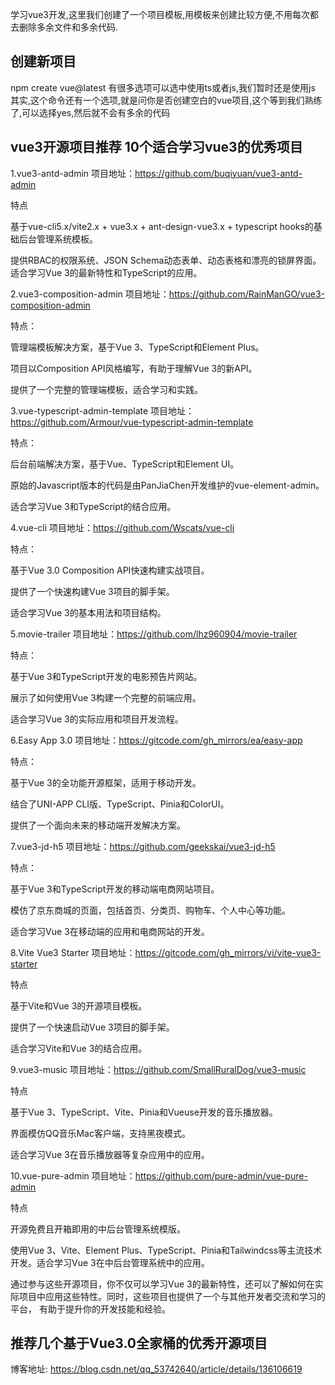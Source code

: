 学习vue3开发,这里我们创建了一个项目模板,用模板来创建比较方便,不用每次都去删除多余文件和多余代码.
## 创建新项目
npm create vue@latest
有很多选项可以选中使用ts或者js,我们暂时还是使用js
其实,这个命令还有一个选项,就是问你是否创建空白的vue项目,这个等到我们熟练了,可以选择yes,然后就不会有多余的代码

## vue3开源项目推荐 10个适合学习vue3的优秀项目
1.vue3-antd-admin
项目地址：https://github.com/buqiyuan/vue3-antd-admin

特点

基于vue-cli5.x/vite2.x + vue3.x + ant-design-vue3.x + typescript hooks的基础后台管理系统模板。

提供RBAC的权限系统、JSON Schema动态表单、动态表格和漂亮的锁屏界面。适合学习Vue 3的最新特性和TypeScript的应用。

2.vue3-composition-admin
项目地址：https://github.com/RainManGO/vue3-composition-admin

特点：

管理端模板解决方案，基于Vue 3、TypeScript和Element Plus。

项目以Composition API风格编写，有助于理解Vue 3的新API。

提供了一个完整的管理端模板，适合学习和实践。

3.vue-typescript-admin-template
项目地址：https://github.com/Armour/vue-typescript-admin-template

特点：

后台前端解决方案，基于Vue、TypeScript和Element UI。

原始的Javascript版本的代码是由PanJiaChen开发维护的vue-element-admin。

适合学习Vue 3和TypeScript的结合应用。

4.vue-cli
项目地址：https://github.com/Wscats/vue-cli

特点：

基于Vue 3.0 Composition API快速构建实战项目。

提供了一个快速构建Vue 3项目的脚手架。

适合学习Vue 3的基本用法和项目结构。

5.movie-trailer
项目地址：https://github.com/lhz960904/movie-trailer

特点：

基于Vue 3和TypeScript开发的电影预告片网站。

展示了如何使用Vue 3构建一个完整的前端应用。

适合学习Vue 3的实际应用和项目开发流程。

6.Easy App 3.0
项目地址：https://gitcode.com/gh_mirrors/ea/easy-app

特点：

基于Vue 3的全功能开源框架，适用于移动开发。

结合了UNI-APP CLI版、TypeScript、Pinia和ColorUI。

提供了一个面向未来的移动端开发解决方案。

7.vue3-jd-h5
项目地址：https://github.com/geekskai/vue3-jd-h5

特点：

基于Vue 3和TypeScript开发的移动端电商网站项目。

模仿了京东商城的页面，包括首页、分类页、购物车、个人中心等功能。

适合学习Vue 3在移动端的应用和电商网站的开发。

8.Vite Vue3 Starter
项目地址：https://gitcode.com/gh_mirrors/vi/vite-vue3-starter

特点

基于Vite和Vue 3的开源项目模板。

提供了一个快速启动Vue 3项目的脚手架。

适合学习Vite和Vue 3的结合应用。

9.vue3-music
项目地址：https://github.com/SmallRuralDog/vue3-music

特点

基于Vue 3、TypeScript、Vite、Pinia和Vueuse开发的音乐播放器。

界面模仿QQ音乐Mac客户端，支持黑夜模式。

适合学习Vue 3在音乐播放器等复杂应用中的应用。

10.vue-pure-admin
项目地址：https://github.com/pure-admin/vue-pure-admin

特点

开源免费且开箱即用的中后台管理系统模版。

使用Vue 3、Vite、Element Plus、TypeScript、Pinia和Tailwindcss等主流技术开发。适合学习Vue 3在中后台管理系统中的应用。

通过参与这些开源项目，你不仅可以学习Vue 3的最新特性，还可以了解如何在实际项目中应用这些特性。同时，这些项目也提供了一个与其他开发者交流和学习的平台，
有助于提升你的开发技能和经验。

## 推荐几个基于Vue3.0全家桶的优秀开源项目
博客地址: https://blog.csdn.net/qq_53742640/article/details/136106619 